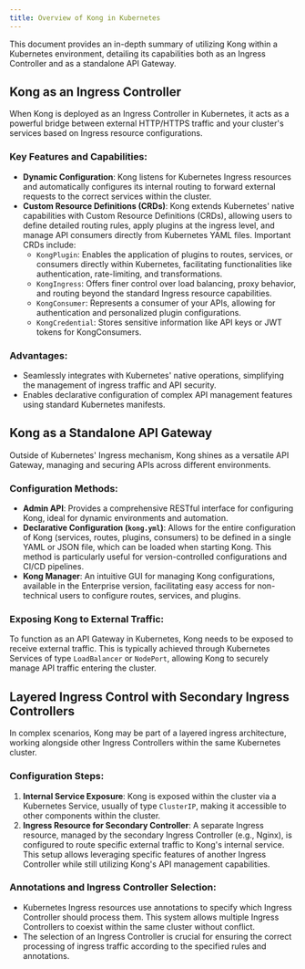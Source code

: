 ```yaml
---
title: Overview of Kong in Kubernetes
---
```


This document provides an in-depth summary of utilizing Kong within a Kubernetes environment, detailing its capabilities both as an Ingress Controller and as a standalone API Gateway.

## Kong as an Ingress Controller

When Kong is deployed as an Ingress Controller in Kubernetes, it acts as a powerful bridge between external HTTP/HTTPS traffic and your cluster's services based on Ingress resource configurations.

### Key Features and Capabilities:

- **Dynamic Configuration**: Kong listens for Kubernetes Ingress resources and automatically configures its internal routing to forward external requests to the correct services within the cluster.
- **Custom Resource Definitions (CRDs)**: Kong extends Kubernetes' native capabilities with Custom Resource Definitions (CRDs), allowing users to define detailed routing rules, apply plugins at the ingress level, and manage API consumers directly from Kubernetes YAML files. Important CRDs include:
  - `KongPlugin`: Enables the application of plugins to routes, services, or consumers directly within Kubernetes, facilitating functionalities like authentication, rate-limiting, and transformations.
  - `KongIngress`: Offers finer control over load balancing, proxy behavior, and routing beyond the standard Ingress resource capabilities.
  - `KongConsumer`: Represents a consumer of your APIs, allowing for authentication and personalized plugin configurations.
  - `KongCredential`: Stores sensitive information like API keys or JWT tokens for KongConsumers.

### Advantages:

- Seamlessly integrates with Kubernetes' native operations, simplifying the management of ingress traffic and API security.
- Enables declarative configuration of complex API management features using standard Kubernetes manifests.

## Kong as a Standalone API Gateway

Outside of Kubernetes' Ingress mechanism, Kong shines as a versatile API Gateway, managing and securing APIs across different environments.

### Configuration Methods:

- **Admin API**: Provides a comprehensive RESTful interface for configuring Kong, ideal for dynamic environments and automation.
- **Declarative Configuration (`kong.yml`)**: Allows for the entire configuration of Kong (services, routes, plugins, consumers) to be defined in a single YAML or JSON file, which can be loaded when starting Kong. This method is particularly useful for version-controlled configurations and CI/CD pipelines.
- **Kong Manager**: An intuitive GUI for managing Kong configurations, available in the Enterprise version, facilitating easy access for non-technical users to configure routes, services, and plugins.

### Exposing Kong to External Traffic:

To function as an API Gateway in Kubernetes, Kong needs to be exposed to receive external traffic. This is typically achieved through Kubernetes Services of type `LoadBalancer` or `NodePort`, allowing Kong to securely manage API traffic entering the cluster.

## Layered Ingress Control with Secondary Ingress Controllers

In complex scenarios, Kong may be part of a layered ingress architecture, working alongside other Ingress Controllers within the same Kubernetes cluster.

### Configuration Steps:

1. **Internal Service Exposure**: Kong is exposed within the cluster via a Kubernetes Service, usually of type `ClusterIP`, making it accessible to other components within the cluster.
2. **Ingress Resource for Secondary Controller**: A separate Ingress resource, managed by the secondary Ingress Controller (e.g., Nginx), is configured to route specific external traffic to Kong's internal service. This setup allows leveraging specific features of another Ingress Controller while still utilizing Kong's API management capabilities.

### Annotations and Ingress Controller Selection:

- Kubernetes Ingress resources use annotations to specify which Ingress Controller should process them. This system allows multiple Ingress Controllers to coexist within the same cluster without conflict.
- The selection of an Ingress Controller is crucial for ensuring the correct processing of ingress traffic according to the specified rules and annotations.


